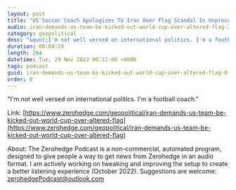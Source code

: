 ```yaml
---
layout: post
title: "US Soccer Coach Apologizes To Iran Over Flag Scandal In Unprecedented Presser"
audio: iran-demands-us-team-be-kicked-out-world-cup-over-altered-flag-2
category: geopolitical
desc: "&quot;I'm not well versed on international politics. I'm a football coach.&quot; "
duration: 00:04:24
length: 264
datetime: Tue, 29 Nov 2022 00:11:00 +0000
tags: podcast
guid: iran-demands-us-team-be-kicked-out-world-cup-over-altered-flag-0
order: 0
---
```

&quot;I'm not well versed on international politics. I'm a football coach.&quot; 

Link: [https://www.zerohedge.com/geopolitical/iran-demands-us-team-be-kicked-out-world-cup-over-altered-flag](https://www.zerohedge.com/geopolitical/iran-demands-us-team-be-kicked-out-world-cup-over-altered-flag)

About: The Zerohedge Podcast is a non-commercial, automated program, designed to give people a way to get news from Zerohedge in an audio format.  I am actively working on tweaking and improving the setup to create a better listening experience (October 2022).  Suggestions are welcome: [zerohedgePodcast@outlook.com](mailto:zerohedgePodcast@outlook.com)